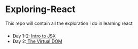 # Exploring-React
This repo will contain all the exploration I do in learning react

###

<ul>
<li> Day 1-2:<a href="https://github.com/Prashant-17-11/Exploring-React/blob/main/React%20101%20-%20CodeAcademy%20-%201%20-%20Intro%20to%20JSX.pdf"> Intro to JSX</a></li>
<li> Day 2:<a href="https://github.com/Prashant-17-11/Exploring-React/blob/main/React%20101%20-%20CodeAcademy%20-%20The%20Virtual%20DOM.pdf"> The Virtual DOM</a></li>
  </ul>

